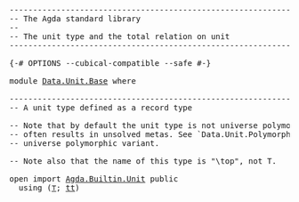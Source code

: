 <pre class="Agda"><a id="1" class="Comment">------------------------------------------------------------------------</a>
<a id="74" class="Comment">-- The Agda standard library</a>
<a id="103" class="Comment">--</a>
<a id="106" class="Comment">-- The unit type and the total relation on unit</a>
<a id="154" class="Comment">------------------------------------------------------------------------</a>

<a id="228" class="Symbol">{-#</a> <a id="232" class="Keyword">OPTIONS</a> <a id="240" class="Pragma">--cubical-compatible</a> <a id="261" class="Pragma">--safe</a> <a id="268" class="Symbol">#-}</a>

<a id="273" class="Keyword">module</a> <a id="280" href="Data.Unit.Base.html" class="Module">Data.Unit.Base</a> <a id="295" class="Keyword">where</a>

<a id="302" class="Comment">------------------------------------------------------------------------</a>
<a id="375" class="Comment">-- A unit type defined as a record type</a>

<a id="416" class="Comment">-- Note that by default the unit type is not universe polymorphic as it</a>
<a id="488" class="Comment">-- often results in unsolved metas. See `Data.Unit.Polymorphic` for a</a>
<a id="558" class="Comment">-- universe polymorphic variant.</a>

<a id="592" class="Comment">-- Note also that the name of this type is &quot;\top&quot;, not T.</a>

<a id="651" class="Keyword">open</a> <a id="656" class="Keyword">import</a> <a id="663" href="Agda.Builtin.Unit.html" class="Module">Agda.Builtin.Unit</a> <a id="681" class="Keyword">public</a>
  <a id="690" class="Keyword">using</a> <a id="696" class="Symbol">(</a><a id="697" href="Agda.Builtin.Unit.html#175" class="Record">⊤</a><a id="698" class="Symbol">;</a> <a id="700" href="Agda.Builtin.Unit.html#212" class="InductiveConstructor">tt</a><a id="702" class="Symbol">)</a>
</pre>